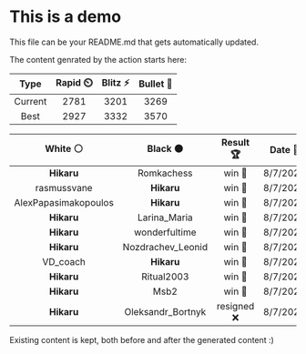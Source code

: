 # This is a demo

This file can be your README.md that gets automatically updated.

The content genrated by the action starts here:

<!--START_SECTION:chessStats-->
<!-- Automatically generated with https://github.com/Balastrong/chess-stats-action -->

| Type | Rapid ⏲️ | Blitz ⚡ | Bullet 🔫 |
|:---:|:---:|:---:|:---:|
| Current | 2781 | 3201 | 3269 |
| Best | 2927 | 3332 | 3570 |

| White ⚪ | Black ⚫ | Result 🏆 | Date 📅 | Position 🗺️ | Type 🕕 |
|:---:|:---:|:---:|:---:|:---:|:---:|
| **Hikaru** | Romkachess | win 🥇 | 8/7/2023 | <a href="http://www.ee.unb.ca/cgi-bin/tervo/fen.pl?select=r1k4r/pp3Q2/2bppN2/2p5/4P3/2N5/PPP3PP/6K1 b - -">Link</a> | Bullet |
| rasmussvane | **Hikaru** | win 🥇 | 8/7/2023 | <a href="http://www.ee.unb.ca/cgi-bin/tervo/fen.pl?select=8/1p5R/8/5p2/3B3b/P1P2k2/8/1r4K1 w - -">Link</a> | Bullet |
| AlexPapasimakopoulos | **Hikaru** | win 🥇 | 8/7/2023 | <a href="http://www.ee.unb.ca/cgi-bin/tervo/fen.pl?select=8/pp6/2p2k2/2P3p1/1P3bP1/P7/6Kp/1B3r2 w - -">Link</a> | Bullet |
| **Hikaru** | Larina_Maria | win 🥇 | 8/7/2023 | <a href="http://www.ee.unb.ca/cgi-bin/tervo/fen.pl?select=5Q2/p6p/k3p1p1/8/1Q1p4/3P2PP/PPP5/5RK1 b - -">Link</a> | Bullet |
| **Hikaru** | wonderfultime | win 🥇 | 8/7/2023 | <a href="http://www.ee.unb.ca/cgi-bin/tervo/fen.pl?select=2Q2k2/3r3p/4p1pP/p5B1/P2P4/2P2P1q/1P6/4R1K1 b - -">Link</a> | Bullet |
| **Hikaru** | Nozdrachev_Leonid | win 🥇 | 8/7/2023 | <a href="http://www.ee.unb.ca/cgi-bin/tervo/fen.pl?select=3r1rk1/pp3p1p/2b1pQ2/5p2/2B2q2/1P2R3/P1P2PPP/5RK1 b - -">Link</a> | Bullet |
| VD_coach | **Hikaru** | win 🥇 | 8/7/2023 | <a href="http://www.ee.unb.ca/cgi-bin/tervo/fen.pl?select=r3k2r/ppp1pp2/6p1/3P4/2P1N1np/3Q2Pq/PP2PP1P/3R1RK1 w kq -">Link</a> | Bullet |
| **Hikaru** | Ritual2003 | win 🥇 | 8/7/2023 | <a href="http://www.ee.unb.ca/cgi-bin/tervo/fen.pl?select=r4k1r/pp3pp1/1npb3p/7b/2PPBB2/3Q1N1P/P1P3P1/1R2R1K1 b - -">Link</a> | Bullet |
| **Hikaru** | Msb2 | win 🥇 | 8/7/2023 | <a href="http://www.ee.unb.ca/cgi-bin/tervo/fen.pl?select=r1b1r1k1/2q1b3/4p1Np/pp1p3P/3BnP2/2P4B/PP2Q2K/R4R2 b - -">Link</a> | Bullet |
| **Hikaru** | Oleksandr_Bortnyk | resigned ❌ | 8/7/2023 | <a href="http://www.ee.unb.ca/cgi-bin/tervo/fen.pl?select=6b1/6P1/8/8/6k1/7p/pK6/8 w - -">Link</a> | Bullet |

<!--END_SECTION:chessStats-->

Existing content is kept, both before and after the generated content :)
